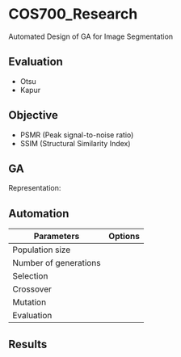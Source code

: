 # COS700_Research
Automated Design of GA for Image Segmentation
## Evaluation
- Otsu
- Kapur

## Objective
- PSMR (Peak signal-to-noise ratio)
- SSIM (Structural Similarity Index)

## GA
Representation: 
## Automation
 
| Parameters                | Options |
| --------------------------|:-------:|
| Population size           |       |
| Number of generations     |       |
| Selection                 |       |
| Crossover                 |       |
| Mutation                  |       |
| Evaluation                |       |

## Results
